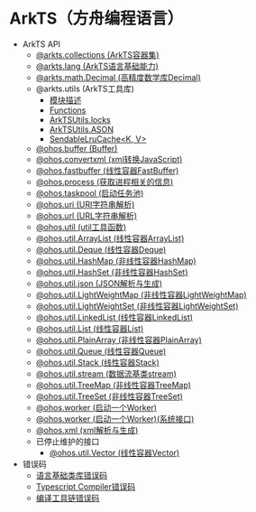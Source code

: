 # ArkTS（方舟编程语言）

- ArkTS API<!--arkts-arkts-->
  - [@arkts.collections (ArkTS容器集)](js-apis-arkts-collections.md)
  - [@arkts.lang (ArkTS语言基础能力)](js-apis-arkts-lang.md)
  - [@arkts.math.Decimal (高精度数学库Decimal)](js-apis-arkts-decimal.md)
  - @arkts.utils (ArkTS工具库)<!--js-apis-arkts-utils-->
    - [模块描述](arkts-apis-arkts-utils.md)
    - [Functions](arkts-apis-arkts-utils-f.md)
    - [ArkTSUtils.locks](arkts-apis-arkts-utils-locks.md)
    - [ArkTSUtils.ASON](arkts-apis-arkts-utils-ASON.md)
    - [SendableLruCache<K, V>](arkts-apis-arkts-utils-SendableLruCache.md)
  - [@ohos.buffer (Buffer)](js-apis-buffer.md)
  - [@ohos.convertxml (xml转换JavaScript)](js-apis-convertxml.md)
  - [@ohos.fastbuffer (线性容器FastBuffer)](js-apis-fastbuffer.md)
  - [@ohos.process (获取进程相关的信息)](js-apis-process.md)
  - [@ohos.taskpool (启动任务池)](js-apis-taskpool.md)
  - [@ohos.uri (URI字符串解析)](js-apis-uri.md)
  - [@ohos.url (URL字符串解析)](js-apis-url.md)
  - [@ohos.util (util工具函数)](js-apis-util.md)
  - [@ohos.util.ArrayList (线性容器ArrayList)](js-apis-arraylist.md)
  - [@ohos.util.Deque (线性容器Deque)](js-apis-deque.md)
  - [@ohos.util.HashMap (非线性容器HashMap)](js-apis-hashmap.md)
  - [@ohos.util.HashSet (非线性容器HashSet)](js-apis-hashset.md)
  - [@ohos.util.json (JSON解析与生成)](js-apis-json.md)
  - [@ohos.util.LightWeightMap (非线性容器LightWeightMap)](js-apis-lightweightmap.md)
  - [@ohos.util.LightWeightSet (非线性容器LightWeightSet)](js-apis-lightweightset.md)
  - [@ohos.util.LinkedList (线性容器LinkedList)](js-apis-linkedlist.md)
  - [@ohos.util.List (线性容器List)](js-apis-list.md)
  - [@ohos.util.PlainArray (非线性容器PlainArray)](js-apis-plainarray.md)
  - [@ohos.util.Queue (线性容器Queue)](js-apis-queue.md)
  - [@ohos.util.Stack (线性容器Stack)](js-apis-stack.md)
  - [@ohos.util.stream (数据流基类stream)](js-apis-stream.md)
  - [@ohos.util.TreeMap (非线性容器TreeMap)](js-apis-treemap.md)
  - [@ohos.util.TreeSet (非线性容器TreeSet)](js-apis-treeset.md)
  - [@ohos.worker (启动一个Worker)](js-apis-worker.md)
  <!--Del-->
  - [@ohos.worker (启动一个Worker)(系统接口)](js-apis-worker-sys.md)
  <!--DelEnd-->
  - [@ohos.xml (xml解析与生成)](js-apis-xml.md)
  - 已停止维护的接口<!--arkts-arkts-dep-->
    - [@ohos.util.Vector (线性容器Vector)](js-apis-vector.md)
- 错误码<!--arkts-arkts-errcode-->
  - [语言基础类库错误码](errorcode-utils.md)
  - [Typescript Compiler错误码](errorcode-tsc.md)
  - [编译工具链错误码](errorcode-ets-loader.md)
